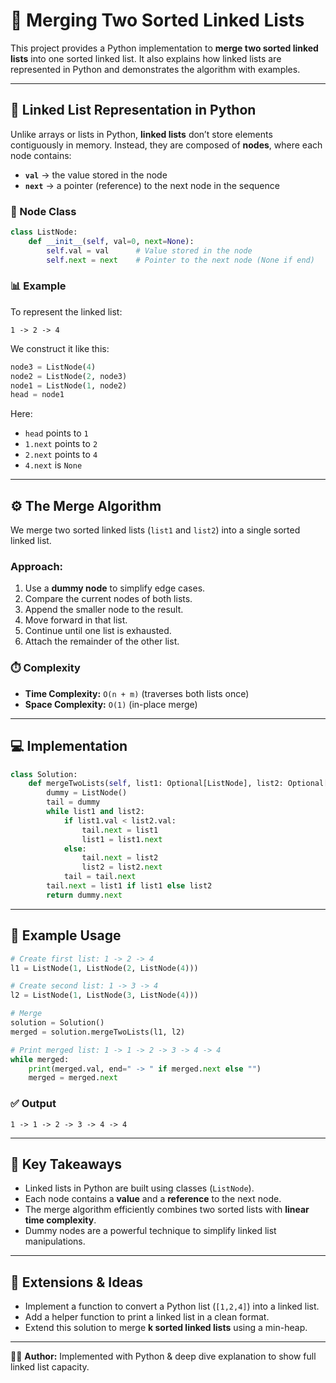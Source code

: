 # 📘 Merging Two Sorted Linked Lists

This project provides a Python implementation to **merge two sorted linked lists** into one sorted linked list. It also explains how linked lists are represented in Python and demonstrates the algorithm with examples.

---

## 🔗 Linked List Representation in Python

Unlike arrays or lists in Python, **linked lists** don’t store elements contiguously in memory. Instead, they are composed of **nodes**, where each node contains:

* **`val`** → the value stored in the node
* **`next`** → a pointer (reference) to the next node in the sequence

### 🧩 Node Class

```python
class ListNode:
    def __init__(self, val=0, next=None):
        self.val = val      # Value stored in the node
        self.next = next    # Pointer to the next node (None if end)
```

### 📊 Example

To represent the linked list:

```
1 -> 2 -> 4
```

We construct it like this:

```python
node3 = ListNode(4)
node2 = ListNode(2, node3)
node1 = ListNode(1, node2)
head = node1
```

Here:

* `head` points to `1`
* `1.next` points to `2`
* `2.next` points to `4`
* `4.next` is `None`

---

## ⚙️ The Merge Algorithm

We merge two sorted linked lists (`list1` and `list2`) into a single sorted linked list.

### Approach:

1. Use a **dummy node** to simplify edge cases.
2. Compare the current nodes of both lists.
3. Append the smaller node to the result.
4. Move forward in that list.
5. Continue until one list is exhausted.
6. Attach the remainder of the other list.

### ⏱️ Complexity

* **Time Complexity:** `O(n + m)` (traverses both lists once)
* **Space Complexity:** `O(1)` (in-place merge)

---

## 💻 Implementation

```python
class Solution:
    def mergeTwoLists(self, list1: Optional[ListNode], list2: Optional[ListNode]) -> Optional[ListNode]:
        dummy = ListNode()
        tail = dummy
        while list1 and list2:
            if list1.val < list2.val:
                tail.next = list1
                list1 = list1.next
            else:
                tail.next = list2
                list2 = list2.next
            tail = tail.next
        tail.next = list1 if list1 else list2
        return dummy.next
```

---

## 🚀 Example Usage

```python
# Create first list: 1 -> 2 -> 4
l1 = ListNode(1, ListNode(2, ListNode(4)))

# Create second list: 1 -> 3 -> 4
l2 = ListNode(1, ListNode(3, ListNode(4)))

# Merge
solution = Solution()
merged = solution.mergeTwoLists(l1, l2)

# Print merged list: 1 -> 1 -> 2 -> 3 -> 4 -> 4
while merged:
    print(merged.val, end=" -> " if merged.next else "")
    merged = merged.next
```

### ✅ Output

```
1 -> 1 -> 2 -> 3 -> 4 -> 4
```

---

## 📌 Key Takeaways

* Linked lists in Python are built using classes (`ListNode`).
* Each node contains a **value** and a **reference** to the next node.
* The merge algorithm efficiently combines two sorted lists with **linear time complexity**.
* Dummy nodes are a powerful technique to simplify linked list manipulations.

---

## 🧠 Extensions & Ideas

* Implement a function to convert a Python list (`[1,2,4]`) into a linked list.
* Add a helper function to print a linked list in a clean format.
* Extend this solution to merge **k sorted linked lists** using a min-heap.

---

👨‍💻 **Author:** Implemented with Python & deep dive explanation to show full linked list capacity.
